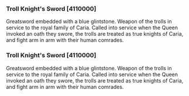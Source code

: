 ### Troll Knight's Sword [4110000]

Greatsword embedded with a blue glintstone. Weapon of the trolls in service to the royal family of Caria. Called into service when the Queen invoked an oath they swore, the trolls are treated as true knights of Caria, and fight arm in arm with their human comrades.### Troll Knight's Sword [4110000]

Greatsword embedded with a blue glintstone. Weapon of the trolls in service to the royal family of Caria. Called into service when the Queen invoked an oath they swore, the trolls are treated as true knights of Caria, and fight arm in arm with their human comrades.